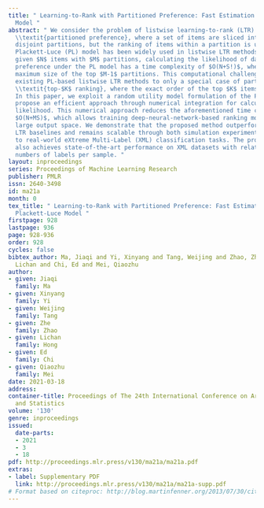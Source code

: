 ```yaml
---
title: " Learning-to-Rank with Partitioned Preference: Fast Estimation for the Plackett-Luce
  Model "
abstract: " We consider the problem of listwise learning-to-rank (LTR) on data with
  \\textit{partitioned preference}, where a set of items are sliced into ordered and
  disjoint partitions, but the ranking of items within a partition is unknown. The
  Plackett-Luce (PL) model has been widely used in listwise LTR methods. However,
  given $N$ items with $M$ partitions, calculating the likelihood of data with partitioned
  preference under the PL model has a time complexity of $O(N+S!)$, where $S$ is the
  maximum size of the top $M-1$ partitions. This computational challenge restrains
  existing PL-based listwise LTR methods to only a special case of partitioned preference,
  \\textit{top-$K$ ranking}, where the exact order of the top $K$ items is known.
  In this paper, we exploit a random utility model formulation of the PL model and
  propose an efficient approach through numerical integration for calculating the
  likelihood. This numerical approach reduces the aforementioned time complexity to
  $O(N+MS)$, which allows training deep-neural-network-based ranking models with a
  large output space. We demonstrate that the proposed method outperforms well-known
  LTR baselines and remains scalable through both simulation experiments and applications
  to real-world eXtreme Multi-Label (XML) classification tasks. The proposed method
  also achieves state-of-the-art performance on XML datasets with relatively large
  numbers of labels per sample. "
layout: inproceedings
series: Proceedings of Machine Learning Research
publisher: PMLR
issn: 2640-3498
id: ma21a
month: 0
tex_title: " Learning-to-Rank with Partitioned Preference: Fast Estimation for the
  Plackett-Luce Model "
firstpage: 928
lastpage: 936
page: 928-936
order: 928
cycles: false
bibtex_author: Ma, Jiaqi and Yi, Xinyang and Tang, Weijing and Zhao, Zhe and Hong,
  Lichan and Chi, Ed and Mei, Qiaozhu
author:
- given: Jiaqi
  family: Ma
- given: Xinyang
  family: Yi
- given: Weijing
  family: Tang
- given: Zhe
  family: Zhao
- given: Lichan
  family: Hong
- given: Ed
  family: Chi
- given: Qiaozhu
  family: Mei
date: 2021-03-18
address: 
container-title: Proceedings of The 24th International Conference on Artificial Intelligence
  and Statistics
volume: '130'
genre: inproceedings
issued:
  date-parts:
  - 2021
  - 3
  - 18
pdf: http://proceedings.mlr.press/v130/ma21a/ma21a.pdf
extras:
- label: Supplementary PDF
  link: http://proceedings.mlr.press/v130/ma21a/ma21a-supp.pdf
# Format based on citeproc: http://blog.martinfenner.org/2013/07/30/citeproc-yaml-for-bibliographies/
---
```

